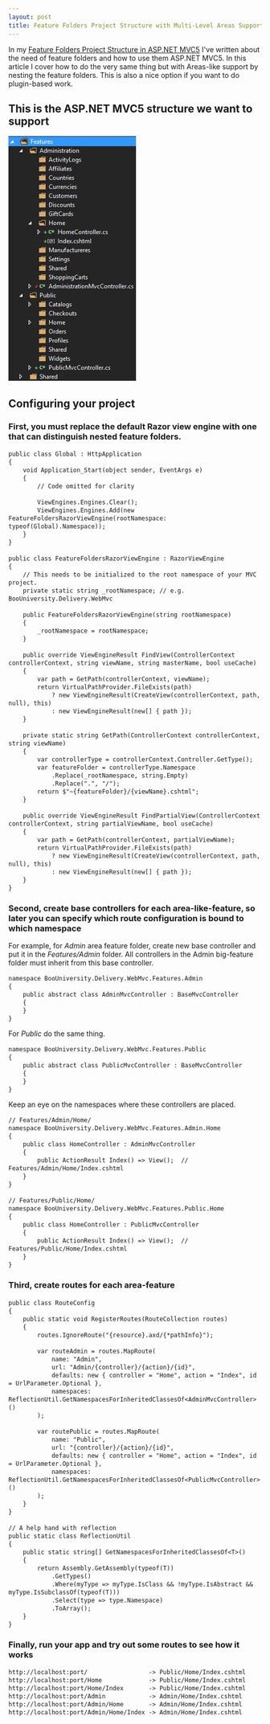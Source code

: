 ```yaml
---
layout: post
title: Feature Folders Project Structure with Multi-Level Areas Support (ASP.NET MVC5)
---
```


In my [Feature Folders Project Structure in ASP.NET MVC5](/2016/05/feature-folders-structure-in-asp-net/) I've written about the need of feature folders and how to use them ASP.NET MVC5. In this article I cover how to do the very same thing but with Areas-like support by nesting the feature folders. This is also a nice option if you want to do plugin-based work. 

## This is the ASP.NET MVC5 structure we want to support

![Areas-like Nested Feature Folders in ASP.NET MVC](/images/2016-07-10-areas-like-nested-feature-folders-in-asp-net/image01.png)

## Configuring your project

### First, you must replace the default Razor view engine with one that can distinguish nested feature folders.

    public class Global : HttpApplication
    {
        void Application_Start(object sender, EventArgs e)
        {
            // Code omitted for clarity
    
            ViewEngines.Engines.Clear();
            ViewEngines.Engines.Add(new FeatureFoldersRazorViewEngine(rootNamespace: typeof(Global).Namespace));
        }
    }
    
    public class FeatureFoldersRazorViewEngine : RazorViewEngine
    {
        // This needs to be initialized to the root namespace of your MVC project.
        private static string _rootNamespace; // e.g. BooUniversity.Delivery.WebMvc
    
        public FeatureFoldersRazorViewEngine(string rootNamespace)
        {
            _rootNamespace = rootNamespace;
        }
    
        public override ViewEngineResult FindView(ControllerContext controllerContext, string viewName, string masterName, bool useCache)
        {
            var path = GetPath(controllerContext, viewName);
            return VirtualPathProvider.FileExists(path)
                ? new ViewEngineResult(CreateView(controllerContext, path, null), this)
                : new ViewEngineResult(new[] { path });
        }
    
        private static string GetPath(ControllerContext controllerContext, string viewName)
        {
            var controllerType = controllerContext.Controller.GetType();
            var featureFolder = controllerType.Namespace
                .Replace(_rootNamespace, string.Empty)
                .Replace(".", "/");
            return $"~{featureFolder}/{viewName}.cshtml";
        }
    
        public override ViewEngineResult FindPartialView(ControllerContext controllerContext, string partialViewName, bool useCache)
        {
            var path = GetPath(controllerContext, partialViewName);
            return VirtualPathProvider.FileExists(path)
                ? new ViewEngineResult(CreateView(controllerContext, path, null), this)
                : new ViewEngineResult(new[] { path });
        }
    }

### Second, create base controllers for each area-like-feature, so later you can specify which route configuration is bound to which namespace

For example, for *Admin* area feature folder, create new base controller and put it in the *Features/Admin* folder. All controllers in the Admin big-feature folder must inherit from this base controller.

    namespace BooUniversity.Delivery.WebMvc.Features.Admin
    {
        public abstract class AdminMvcController : BaseMvcController
        {
        }
    }

For *Public* do the same thing.

    namespace BooUniversity.Delivery.WebMvc.Features.Public
    {
        public abstract class PublicMvcController : BaseMvcController
        {
        }
    }

Keep an eye on the namespaces where these controllers are placed.

    // Features/Admin/Home/
    namespace BooUniversity.Delivery.WebMvc.Features.Admin.Home
    {
        public class HomeController : AdminMvcController
        {
            public ActionResult Index() => View();  // Features/Admin/Home/Index.cshtml
        }
    }
    
    // Features/Public/Home/
    namespace BooUniversity.Delivery.WebMvc.Features.Public.Home
    {
        public class HomeController : PublicMvcController
        {
            public ActionResult Index() => View();  // Features/Public/Home/Index.cshtml
        }
    }


### Third, create routes for each area-feature

    public class RouteConfig
    {
        public static void RegisterRoutes(RouteCollection routes)
        {
            routes.IgnoreRoute("{resource}.axd/{*pathInfo}");
    
            var routeAdmin = routes.MapRoute(
                name: "Admin",
                url: "Admin/{controller}/{action}/{id}",
                defaults: new { controller = "Home", action = "Index", id = UrlParameter.Optional },
                namespaces: ReflectionUtil.GetNamespacesForInheritedClassesOf<AdminMvcController>()
            );
    
            var routePublic = routes.MapRoute(
                name: "Public",
                url: "{controller}/{action}/{id}",
                defaults: new { controller = "Home", action = "Index", id = UrlParameter.Optional },
                namespaces: ReflectionUtil.GetNamespacesForInheritedClassesOf<PublicMvcController>()
            );
        }
    }
    
    // A help hand with reflection
    public static class ReflectionUtil
    {
        public static string[] GetNamespacesForInheritedClassesOf<T>()
        {
            return Assembly.GetAssembly(typeof(T))
                .GetTypes()
                .Where(myType => myType.IsClass && !myType.IsAbstract && myType.IsSubclassOf(typeof(T)))
                .Select(type => type.Namespace)
                .ToArray();
        }
    }

### Finally, run your app and try out some routes to see how it works

    http://localhost:port/                 -> Public/Home/Index.cshtml
    http://localhost:port/Home             -> Public/Home/Index.cshtml
    http://localhost:port/Home/Index       -> Public/Home/Index.cshtml
    http://localhost:port/Admin            -> Admin/Home/Index.cshtml
    http://localhost:port/Admin/Home       -> Admin/Home/Index.cshtml
    http://localhost:port/Admin/Home/Index -> Admin/Home/Index.cshtml

